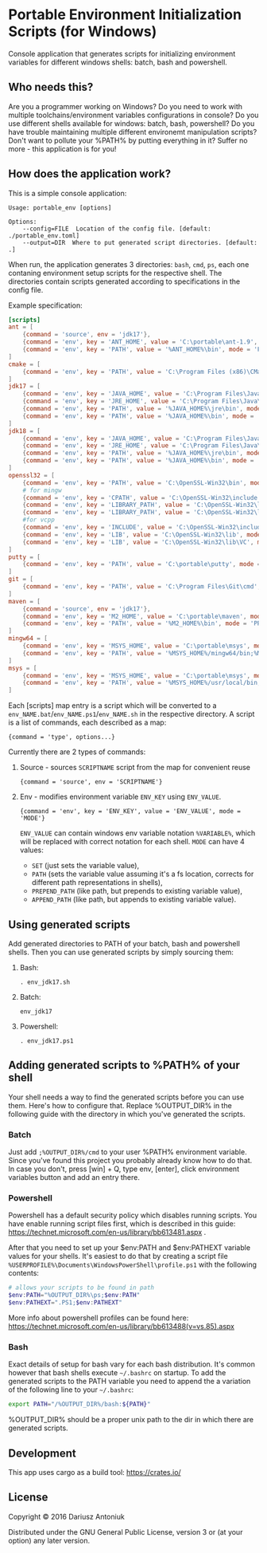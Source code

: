 # Portable Environment Initialization Scripts (for Windows)

Console application that generates scripts for initializing environment variables for different windows shells: batch, bash and powershell.

## Who needs this?

Are you a programmer working on Windows? Do you need to work with multiple toolchains/environment variables configurations in console? Do you use different shells available for windows: batch, bash, powershell? Do you have trouble maintaining multiple different environemt manipulation scripts? Don't want to pollute your %PATH% by putting everything in it? Suffer no more - this application is for you!

## How does the application work?

This is a simple console application:
```
Usage: portable_env [options]

Options:
    --config=FILE  Location of the config file. [default: ./portable_env.toml]
    --output=DIR  Where to put generated script directories. [default: .]
```

When run, the application generates 3 directories: `bash`, `cmd`, `ps`, each one contaning environment setup scripts for the respective shell. The directories contain scripts generated according to specifications in the config file.

Example specification:

```toml
[scripts]
ant = [
    {command = 'source', env = 'jdk17'},
    {command = 'env', key = 'ANT_HOME', value = 'C:\portable\ant-1.9', mode = 'PATH'},
    {command = 'env', key = 'PATH', value = '%ANT_HOME%\bin', mode = 'PREPEND_PATH'}
]
cmake = [
    {command = 'env', key = 'PATH', value = 'C:\Program Files (x86)\CMake 2.8\bin', mode = 'PREPEND_PATH'}
]
jdk17 = [
    {command = 'env', key = 'JAVA_HOME', value = 'C:\Program Files\Java\jdk17', mode = 'PATH'},
    {command = 'env', key = 'JRE_HOME', value = 'C:\Program Files\Java\jdk17\jre', mode = 'PATH'},
    {command = 'env', key = 'PATH', value = '%JAVA_HOME%\jre\bin', mode = 'PREPEND_PATH'},
    {command = 'env', key = 'PATH', value = '%JAVA_HOME%\bin', mode = 'PREPEND_PATH'}
]
jdk18 = [
    {command = 'env', key = 'JAVA_HOME', value = 'C:\Program Files\Java\jdk18', mode = 'PATH'},
    {command = 'env', key = 'JRE_HOME', value = 'C:\Program Files\Java\jdk18\jre', mode = 'PATH'},
    {command = 'env', key = 'PATH', value = '%JAVA_HOME%\jre\bin', mode = 'PREPEND_PATH'},
    {command = 'env', key = 'PATH', value = '%JAVA_HOME%\bin', mode = 'PREPEND_PATH'}
]
openssl32 = [
    {command = 'env', key = 'PATH', value = 'C:\OpenSSL-Win32\bin', mode = 'PREPEND_PATH'},
    # for mingw
    {command = 'env', key = 'CPATH', value = 'C:\OpenSSL-Win32\include', mode = 'PREPEND_PATH'},
    {command = 'env', key = 'LIBRARY_PATH', value = 'C:\OpenSSL-Win32\lib', mode = 'PREPEND_PATH'},
    {command = 'env', key = 'LIBRARY_PATH', value = 'C:\OpenSSL-Win32\lib\MinGW', mode = 'PREPEND_PATH'},
    #for vcpp
    {command = 'env', key = 'INCLUDE', value = 'C:\OpenSSL-Win32\include', mode = 'PREPEND_PATH'},
    {command = 'env', key = 'LIB', value = 'C:\OpenSSL-Win32\lib', mode = 'PREPEND_PATH'},
    {command = 'env', key = 'LIB', value = 'C:\OpenSSL-Win32\lib\VC', mode = 'PREPEND_PATH'}
]
putty = [
    {command = 'env', key = 'PATH', value = 'C:\portable\putty', mode = 'PREPEND_PATH'}
]
git = [
    {command = 'env', key = 'PATH', value = 'C:\Program Files\Git\cmd', mode = 'PREPEND_PATH'}
]
maven = [
    {command = 'source', env = 'jdk17'},
    {command = 'env', key = 'M2_HOME', value = 'C:\portable\maven', mode = 'PATH'},
    {command = 'env', key = 'PATH', value = '%M2_HOME%\bin', mode = 'PREPEND_PATH'}
]
mingw64 = [
    {command = 'env', key = 'MSYS_HOME', value = 'C:\portable\msys', mode = 'PATH'},
    {command = 'env', key = 'PATH', value = '%MSYS_HOME%/mingw64/bin;%MSYS_HOME%/usr/local/bin;%MSYS_HOME%/usr/bin;%MSYS_HOME%/bin', mode = 'PREPEND_PATH'}
]
msys = [
    {command = 'env', key = 'MSYS_HOME', value = 'C:\portable\msys', mode = 'PATH'},
    {command = 'env', key = 'PATH', value = '%MSYS_HOME%/usr/local/bin;%MSYS_HOME%/usr/bin;%MSYS_HOME%/bin', mode = 'PREPEND_PATH'}
]
```

Each [scripts] map entry is a script which will be converted to a `env_NAME.bat`/`env_NAME.ps1`/`env_NAME.sh` in the respective directory. A script is a list of commands, each described as a map:
```
{command = 'type', options...}
```
Currently there are 2 types of commands:

1. Source - sources `SCRIPTNAME` script from the map for convenient reuse
    ```
    {command = 'source', env = 'SCRIPTNAME'}
    ```

2. Env - modifies environment variable `ENV_KEY` using `ENV_VALUE`. 
    ```
    {command = 'env', key = 'ENV_KEY', value = 'ENV_VALUE', mode = 'MODE'}
    ```
    `ENV_VALUE` can contain windows env variable notation `%VARIABLE%`, which will be replaced with correct notation for each shell. `MODE` can have 4 values: 
    - `SET` (just sets the variable value), 
    - `PATH` (sets the variable value assuming it's a fs location, corrects for different path representations in shells), 
    - `PREPEND_PATH` (like path, but prepends to existing variable value), 
    - `APPEND_PATH` (like path, but appends to existing variable value).
    
## Using generated scripts

Add generated directories to PATH of your batch, bash and powershell shells. Then you can use generated scripts by simply sourcing them:

1. Bash: 
    ```
    . env_jdk17.sh
    ```
2. Batch:
    ```
    env_jdk17
    ```
3. Powershell:
    ```
    . env_jdk17.ps1
    ```
    
## Adding generated scripts to %PATH% of your shell

Your shell needs a way to find the generated scripts before you can use them. Here's how to configure that. Replace %OUTPUT_DIR% in the following guide with the directory in which you've generated the scripts.

### Batch

Just add `;%OUTPUT_DIR%/cmd` to your user %PATH% environment variable. Since you've found this project you probably already know how to do that. In case you don't, press [win] + Q, type env, [enter], click environment variables button and add an entry there.

### Powershell

Powershell has a default security policy which disables running scripts. You have enable running script files first, which is described in this guide: https://technet.microsoft.com/en-us/library/bb613481.aspx .

After that you need to set up your $env:PATH and $env:PATHEXT variable values for your shells. It's easiest to do that by creating a script file `%USERPROFILE%\Documents\WindowsPowerShell\profile.ps1` with the following contents:
```powershell
# allows your scripts to be found in path
$env:PATH="%OUTPUT_DIR%\ps;$env:PATH"
$env:PATHEXT=".PS1;$env:PATHEXT"
```

More info about powershell profiles can be found here:
https://technet.microsoft.com/en-us/library/bb613488(v=vs.85).aspx

### Bash

Exact details of setup for bash vary for each bash distribution. It's common however that bash shells execute `~/.bashrc` on startup. To add the generated scripts to the PATH variable you need to append the a variation of the following line to your `~/.bashrc`:
```bash
export PATH="/%OUTPUT_DIR%/bash:${PATH}"
```

%OUTPUT_DIR% should be a proper unix path to the dir in which there are generated scripts.

## Development 

This app uses cargo as a build tool: https://crates.io/

## License

Copyright © 2016 Dariusz Antoniuk

Distributed under the GNU General Public License, version 3 or (at
your option) any later version.
